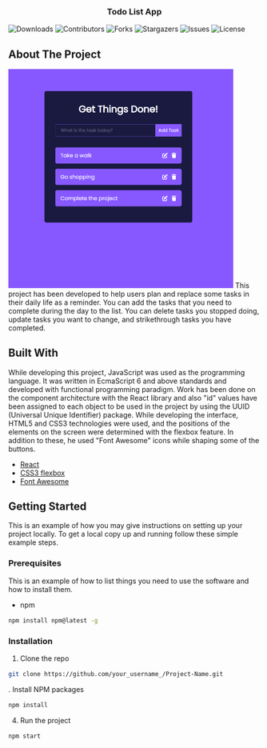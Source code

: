 <br/>
<p align="center">
  <h3 align="center">Todo List App</h3>

</p>

![Downloads](https://img.shields.io/github/downloads/FiratCanTas/todo-list-app/total) ![Contributors](https://img.shields.io/github/contributors/FiratCanTas/todo-list-app?color=dark-green) ![Forks](https://img.shields.io/github/forks/FiratCanTas/todo-list-app?style=social) ![Stargazers](https://img.shields.io/github/stars/FiratCanTas/todo-list-app?style=social) ![Issues](https://img.shields.io/github/issues/FiratCanTas/todo-list-app) ![License](https://img.shields.io/github/license/FiratCanTas/todo-list-app) 


## About The Project
<img src="img/ui.png" alt="resim açıklaması" width="450"/>
This project has been developed to help users plan and replace some tasks in their daily life as a reminder. You can add the tasks that you need to complete during the day to the list. You can delete tasks you stopped doing, update tasks you want to change, and strikethrough tasks you have completed.

## Built With

While developing this project, JavaScript was used as the programming language. It was written in EcmaScript 6 and above standards and developed with functional programming paradigm. Work has been done on the component architecture with the React library and also "id" values have been assigned to each object to be used in the project by using the UUID (Universal Unique Identifier) package. While developing the interface, HTML5 and CSS3 technologies were used, and the positions of the elements on the screen were determined with the flexbox feature. In addition to these, he used "Font Awesome" icons while shaping some of the buttons.

* [React](https://react.dev/)
* [CSS3 flexbox](https://css-tricks.com/snippets/css/a-guide-to-flexbox/)
* [Font Awesome](https://fontawesome.com/)

## Getting Started

This is an example of how you may give instructions on setting up your project locally.
To get a local copy up and running follow these simple example steps.

### Prerequisites

This is an example of how to list things you need to use the software and how to install them.

* npm

```sh
npm install npm@latest -g
```

### Installation

1. Clone the repo

```sh
git clone https://github.com/your_username_/Project-Name.git
```

. Install NPM packages

```sh
npm install
```

4. Run the project

```JS
npm start
```


